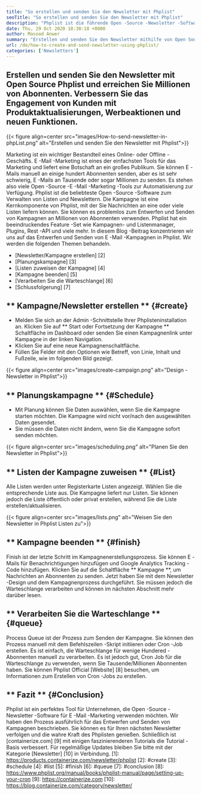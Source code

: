 ```yaml
---
title: "So erstellen und senden Sie den Newsletter mit Phplist" 
seoTitle: "So erstellen und senden Sie den Newsletter mit Phplist" 
description: "Phplist ist die führende Open -Source -Newsletter -Software für E -Mail -Marketing. Dies ist der Leitfaden für Anfänger zum Erstellen und Senden von Newsletter -Kampagnen." 
date: Thu, 29 Oct 2020 18:30:18 +0000
author: Masood Anwer
summary: "Erstellen und senden Sie den Newsletter mithilfe von Open Source Phplist und erreichen Sie Millionen von Abonnenten. Verbessern Sie das Engagement von Kunden mit Produktaktualisierungen, Werbeaktionen und neuen Funktionen." 
url: /de/how-to-create-and-send-newsletter-using-phplist/
categories: ['Newsletters']
---
```


## Erstellen und senden Sie den Newsletter mit Open Source Phplist und erreichen Sie Millionen von Abonnenten. Verbessern Sie das Engagement von Kunden mit Produktaktualisierungen, Werbeaktionen und neuen Funktionen.

{{< figure align=center src="images/How-to-send-newsletter-in-phpList.png" alt="Erstellen und senden Sie den Newsletter mit Phplist">}}

Marketing ist ein wichtiger Bestandteil eines Online- oder Offline -Geschäfts. E -Mail -Marketing ist eines der einfachsten Tools für das Marketing und liefert eine Botschaft an ein großes Publikum. Sie können E -Mails manuell an einige hundert Abonnenten senden, aber es ist sehr schwierig, E -Mails an Tausende oder sogar Millionen zu senden. Es stehen also viele Open -Source -E -Mail -Marketing -Tools zur Automatisierung zur Verfügung.
Phplist ist die beliebteste Open -Source -Software zum Verwalten von Listen und Newslettern. Die Kampagne ist eine Kernkomponente von Phplist, mit der Sie Nachrichten an eine oder viele Listen liefern können. Sie können es problemlos zum Entwerfen und Senden von Kampagnen an Millionen von Abonnenten verwenden. Phplist hat ein beeindruckendes Feature -Set wie Kampagnen- und Listenmanager, Plugins, Rest -API und viele mehr.
In diesem Blog -Beitrag konzentrieren wir uns auf das Entwerfen und Senden von E -Mail -Kampagnen in Phplist. Wir werden die folgenden Themen behandeln.
  * [Newsletter/Kampagne erstellen] [2]
  * [Planungskampagne] [3]
  * [Listen zuweisen der Kampagne] [4]
  * [Kampagne beenden] [5]
  * [Verarbeiten Sie die Warteschlange] [6]
  * [Schlussfolgerung] [7]

## ** Kampagne/Newsletter erstellen ** {#create}
  * Melden Sie sich an der Admin -Schnittstelle Ihrer Phplisteninstallation an. Klicken Sie auf ** Start oder Fortsetzung der Kampagne ** Schaltfläche im Dashboard oder senden Sie einen Kampagnenlink unter Kampagne in der linken Navigation.
  * Klicken Sie auf eine neue Kampagnenschaltfläche.
  * Füllen Sie Felder mit den Optionen wie Betreff, von Linie, Inhalt und Fußzeile, wie im folgenden Bild gezeigt.

{{< figure align=center src="images/create-campaign.png" alt="Design -Newsletter in Phplist">}}


## ** Planungskampagne ** {#Schedule}
  * Mit Planung können Sie Daten auswählen, wenn Sie die Kampagne starten möchten. Die Kampagne wird nicht vor/nach den ausgewählten Daten gesendet.
  * Sie müssen die Daten nicht ändern, wenn Sie die Kampagne sofort senden möchten.

{{< figure align=center src="images/scheduling.png" alt="Planen Sie den Newsletter in Phplist">}}


## ** Listen der Kampagne zuweisen ** {#List}
Alle Listen werden unter Registerkarte Listen angezeigt. Wählen Sie die entsprechende Liste aus. Die Kampagne liefert nur Listen. Sie können jedoch die Liste öffentlich oder privat erstellen, während Sie die Liste erstellen/aktualisieren.

{{< figure align=center src="images/lists.png" alt="Weisen Sie den Newsletter in Phplist Listen zu">}}


## ** Kampagne beenden ** {#finish}
Finish ist der letzte Schritt im Kampagnenerstellungsprozess. Sie können E -Mails für Benachrichtigungen hinzufügen und Google Analytics Tracking -Code hinzufügen. Klicken Sie auf die Schaltfläche ** Kampagne **, um Nachrichten an Abonnenten zu senden. Jetzt haben Sie mit dem Newsletter -Design und dem Kampagnenprozess durchgeführt. Sie müssen jedoch die Warteschlange verarbeiten und können im nächsten Abschnitt mehr darüber lesen.

## ** Verarbeiten Sie die Warteschlange ** {#queue}
Process Queue ist der Prozess zum Senden der Kampagne. Sie können den Prozess manuell mit dem Befehlszeilen -Skript initiieren oder Cron -Job erstellen. Es ist einfach, die Warteschlange für wenige Hundered -Abonnenten manuell zu verarbeiten. Es ist jedoch gut, Cron Job für die Warteschlange zu verwenden, wenn Sie Tausende/Millionen Abonnenten haben. Sie können Phplist Official [Website] [8] besuchen, um Informationen zum Erstellen von Cron -Jobs zu erstellen.

## ** Fazit ** {#Conclusion}
Phplist ist ein perfektes Tool für Unternehmen, die Open -Source -Newsletter -Software für E -Mail -Marketing verwenden möchten. Wir haben den Prozess ausführlich für das Entwerfen und Senden von Kampagnen beschrieben. Sie können es für Ihren nächsten Newsletter verfolgen und die wahre Kraft des Phplisten genießen.
Schließlich ist [containerize.com] [9] mit einigen faszinierenderen Tutorials die Tutorial -Basis verbessert. Für regelmäßige Updates bleiben Sie bitte mit der Kategorie [Newsletter] [10] in Verbindung.
[1]: https://products.containerize.com/newsletter/phplist
[2]: #create
[3]: #schedule
[4]: #list
[5]: #finish
[6]: #queue
[7]: #conclusion
[8]: https://www.phplist.org/manual/books/phplist-manual/page/setting-up-your-cron
[9]: https://containerize.com
[10]: https://blog.containerize.com/category/newsletter/
